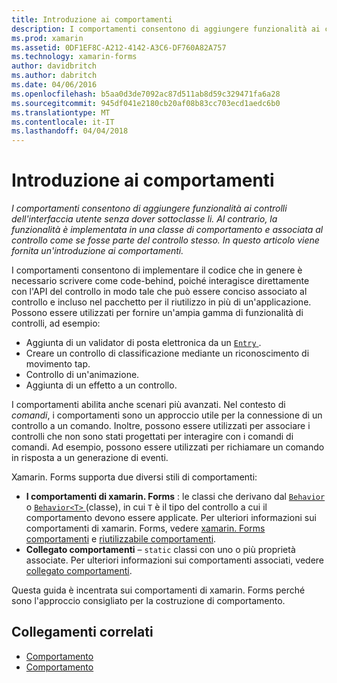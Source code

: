 ```yaml
---
title: Introduzione ai comportamenti
description: I comportamenti consentono di aggiungere funzionalità ai controlli dell'interfaccia utente senza dover sottoclasse li. Al contrario, la funzionalità è implementata in una classe di comportamento e associata al controllo come se fosse parte del controllo stesso. In questo articolo viene fornita un'introduzione ai comportamenti.
ms.prod: xamarin
ms.assetid: 0DF1EF8C-A212-4142-A3C6-DF760A82A757
ms.technology: xamarin-forms
author: davidbritch
ms.author: dabritch
ms.date: 04/06/2016
ms.openlocfilehash: b5aa0d3de7092ac87d511ab8d59c329471fa6a28
ms.sourcegitcommit: 945df041e2180cb20af08b83cc703ecd1aedc6b0
ms.translationtype: MT
ms.contentlocale: it-IT
ms.lasthandoff: 04/04/2018
---
```

# <a name="introduction-to-behaviors"></a>Introduzione ai comportamenti

_I comportamenti consentono di aggiungere funzionalità ai controlli dell'interfaccia utente senza dover sottoclasse li. Al contrario, la funzionalità è implementata in una classe di comportamento e associata al controllo come se fosse parte del controllo stesso. In questo articolo viene fornita un'introduzione ai comportamenti._

I comportamenti consentono di implementare il codice che in genere è necessario scrivere come code-behind, poiché interagisce direttamente con l'API del controllo in modo tale che può essere conciso associato al controllo e incluso nel pacchetto per il riutilizzo in più di un'applicazione. Possono essere utilizzati per fornire un'ampia gamma di funzionalità di controlli, ad esempio:

- Aggiunta di un validator di posta elettronica da un [ `Entry` ](https://developer.xamarin.com/api/type/Xamarin.Forms.Entry/).
- Creare un controllo di classificazione mediante un riconoscimento di movimento tap.
- Controllo di un'animazione.
- Aggiunta di un effetto a un controllo.

I comportamenti abilita anche scenari più avanzati. Nel contesto di *comandi*, i comportamenti sono un approccio utile per la connessione di un controllo a un comando. Inoltre, possono essere utilizzati per associare i controlli che non sono stati progettati per interagire con i comandi di comandi. Ad esempio, possono essere utilizzati per richiamare un comando in risposta a un generazione di eventi.

Xamarin. Forms supporta due diversi stili di comportamenti:

- **I comportamenti di xamarin. Forms** : le classi che derivano dal [ `Behavior` ](https://developer.xamarin.com/api/type/Xamarin.Forms.Behavior/) o [ `Behavior<T>` ](https://developer.xamarin.com/api/type/Xamarin.Forms.Behavior%3CT%3E/) (classe), in cui `T` è il tipo del controllo a cui il comportamento devono essere applicate. Per ulteriori informazioni sui comportamenti di xamarin. Forms, vedere [xamarin. Forms comportamenti](~/xamarin-forms/app-fundamentals/behaviors/creating.md) e [riutilizzabile comportamenti](~/xamarin-forms/app-fundamentals/behaviors/reusable/index.md).
- **Collegato comportamenti** – `static` classi con uno o più proprietà associate. Per ulteriori informazioni sui comportamenti associati, vedere [collegato comportamenti](~/xamarin-forms/app-fundamentals/behaviors/attached.md).

Questa guida è incentrata sui comportamenti di xamarin. Forms perché sono l'approccio consigliato per la costruzione di comportamento.



## <a name="related-links"></a>Collegamenti correlati

- [Comportamento](https://developer.xamarin.com/api/type/Xamarin.Forms.Behavior/)
- [Comportamento<T>](https://developer.xamarin.com/api/type/Xamarin.Forms.Behavior%3CT%3E/)
